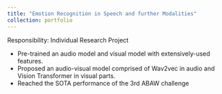 ```yaml
---
title: "Emotion Recognition in Speech and further Modalities"
collection: portfolio
---
```


Responsibility: Individual Research Project
- Pre-trained an audio model and visual model with extensively-used features.
- Proposed an audio-visual model comprised of Wav2vec in audio and Vision Transformer in visual parts.
- Reached the SOTA performance of the 3rd ABAW challenge
